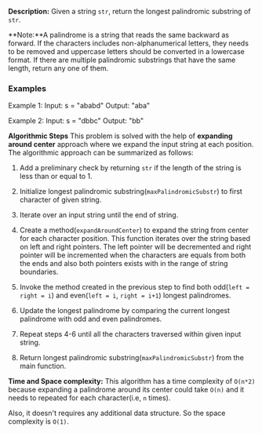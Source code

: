 **Description:**
Given a string `str`, return the longest palindromic substring of `str`.

**Note:**A palindrome is a string that reads the same backward as forward. If the characters includes non-alphanumerical letters, they needs to be removed and uppercase letters should be converted in a lowercase format. If there are multiple palindromic substrings that have the same length, return any one of them.

### Examples
Example 1:
Input: s = "ababd"
Output: "aba"

Example 2:
Input: s = "dbbc"
Output: "bb"

**Algorithmic Steps**
This problem is solved with the help of **expanding around center** approach where we expand the input string at each position. The algorithmic approach can be summarized as follows:

1. Add a preliminary check by returning `str` if the length of the string is less than or equal to 1.

2. Initialize longest palindromic substring(`maxPalindromicSubstr`) to first character of given string.

3. Iterate over an input string until the end of string.

4. Create a method(`expandAroundCenter`) to expand the string from center for each character position. This function iterates over the string based on left and right pointers. The left pointer will be decremented and right pointer will be incremented when the characters are equals from both the ends and also both pointers exists with in the range of string boundaries.

5. Invoke the method created in the previous step to find both odd(`left = right = i`) and even(`left = i`, `right = i+1`) longest palindromes.

6. Update the longest palindrome by comparing the current longest palindrome with odd and even palindromes. 

7. Repeat steps 4-6 until all the characters traversed within given input string.

8. Return longest palindromic substring(`maxPalindromicSubstr`) from the main function.

**Time and Space complexity:**
This algorithm has a time complexity of `O(n*2)` because expanding a palindrome around its center could take `O(n)` and it needs to repeated for each character(i.e, `n` times). 

Also, it doesn't requires any additional data structure. So the space complexity is `O(1)`.